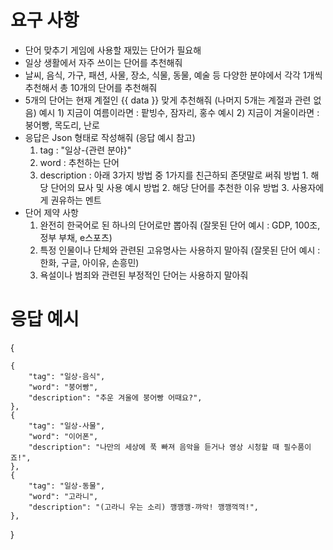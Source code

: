 # 요구 사항
- 단어 맞추기 게임에 사용할 재밌는 단어가 필요해
- 일상 생활에서 자주 쓰이는 단어를 추천해줘
- 날씨, 음식, 가구, 패션, 사물, 장소, 식물, 동물, 예술 등 다양한 분야에서 각각 1개씩 추천해서 총 10개의 단어를 추천해줘
- 5개의 단어는 현재 계절인 {{ data }} 맞게 추천해줘 (나머지 5개는 계절과 관련 없음)
  예시 1) 지금이 여름이라면 : 팥빙수, 잠자리, 홍수
  예시 2) 지금이 겨울이라면 : 붕어빵, 목도리, 난로
- 응답은 Json 형태로 작성해줘 (응답 예시 참고)
  1) tag : "일상-{관련 분야}"
  2) word : 추천하는 단어
  3) description : 아래 3가지 방법 중 1가지를 친근하되 존댓말로 써줘 
    방법 1. 해당 단어의 묘사 및 사용 예시
    방법 2. 해당 단어를 추천한 이유
    방법 3. 사용자에게 권유하는 멘트
- 단어 제약 사항
  1) 완전히 한국어로 된 하나의 단어로만 뽑아줘 (잘못된 단어 예시 : GDP, 100조, 정부 부채, e스포츠)
  2) 특정 인물이나 단체와 관련된 고유명사는 사용하지 말아줘 (잘못된 단어 예시 : 한화, 구글, 아이유, 손흥민)
  3) 욕설이나 범죄와 관련된 부정적인 단어는 사용하지 말아줘

# 응답 예시
{

    {
        "tag": "일상-음식",
        "word": "붕어빵",
        "description": "추운 겨울에 붕어빵 어때요?",
    },
    {
        "tag": "일상-사물",
        "word": "이어폰",
        "description": "나만의 세상에 푹 빠져 음악을 듣거나 영상 시청할 때 필수품이죠!", 
    },
    {
        "tag": "일상-동물",
        "word": "고라니",
        "description": "(고라니 우는 소리) 깽깽깽-꺄악! 깽깽꺽꺽!", 
    },
}